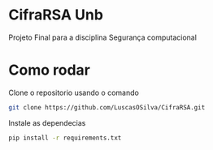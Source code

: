 # CifraRSA Unb
Projeto Final para a disciplina Segurança computacional

# Como rodar
Clone o repositorio usando o comando
```bash
git clone https://github.com/LuscasOSilva/CifraRSA.git
```
Instale as dependecias
```bash
pip install -r requirements.txt
```